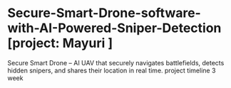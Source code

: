 # Secure-Smart-Drone-software-with-AI-Powered-Sniper-Detection         [project: Mayuri ]
Secure Smart Drone – AI UAV that securely navigates battlefields, detects hidden snipers, and shares their location in real time.
project timeline 3 week
